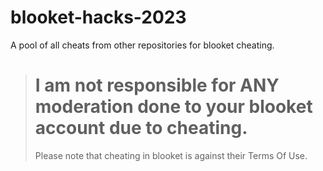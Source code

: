 # blooket-hacks-2023
A pool of all cheats from other repositories for blooket cheating.
># I am not responsible for ANY moderation done to your blooket account due to cheating.
> Please note that cheating in blooket is against their Terms Of Use.
